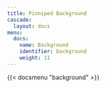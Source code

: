 ```yaml
---
title: Pinniped Background
cascade:
  layout: docs
menu:
  docs:
    name: Background
    identifier: background
    weight: 11
---
```


{{< docsmenu "background" >}}
